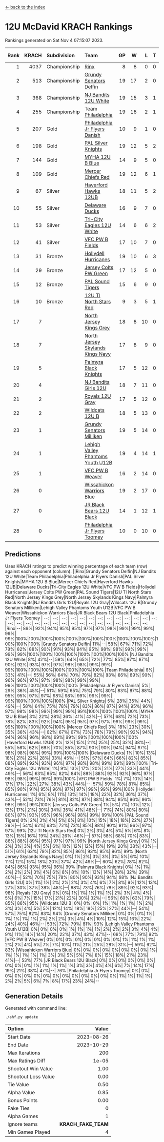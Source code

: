 [<- back to the index](readme.md)
# 12U McDavid KRACH Rankings
Rankings generated on Sat Nov  4 07:15:07 2023.

Rank|KRACH|Subdivision|Team|GP|W|L|T|OTW|OTL|SoS|Exp Wins|Win Diff
---:|---:|:---|:---|---:|---:|---:|---:|---:|---:|---:|---:|---:
1|4037|Championship|[Rinx](https://gamesheetstats.com/seasons/3659/teams/142538/schedule)|8|8|0|0|0|0|75|8.8|-0.0
2|513|Championship|[Grundy Senators Delfin](https://gamesheetstats.com/seasons/3659/teams/140501/schedule)|19|17|2|0|0|0|75|17.9|0.0
3|368|Championship|[NJ Bandits 12U White](https://gamesheetstats.com/seasons/3659/teams/140510/schedule)|19|15|3|1|1|0|283|16.3|-0.0
4|255|Championship|[Team Philadelphia](https://gamesheetstats.com/seasons/3659/teams/140520/schedule)|19|16|2|1|0|0|67|17.4|0.0
5|207|Gold|[Philadelphia Jr Flyers Danish](https://gamesheetstats.com/seasons/3659/teams/140517/schedule)|10|9|1|0|0|0|28|9.9|0.0
6|198|Gold|[PAL Silver Knights](https://gamesheetstats.com/seasons/3659/teams/140514/schedule)|19|12|5|2|0|0|388|13.8|-0.0
7|144|Gold|[MYHA 12U B Blue](https://gamesheetstats.com/seasons/3659/teams/140509/schedule)|14|9|5|0|1|0|377|9.9|0.0
8|109|Gold|[Mercer Chiefs Red](https://gamesheetstats.com/seasons/3659/teams/140508/schedule)|19|12|6|1|0|0|309|13.4|0.0
9|67|Silver|[Haverford Hawks 12UB](https://gamesheetstats.com/seasons/3659/teams/140503/schedule)|18|11|5|2|0|0|91|12.9|0.0
10|55|Silver|[Delaware Ducks](https://gamesheetstats.com/seasons/3659/teams/140500/schedule)|16|9|7|0|0|0|340|9.9|0.0
11|53|Silver|[Tri-City Eagles 12U White](https://gamesheetstats.com/seasons/3659/teams/140521/schedule)|14|6|6|2|0|0|135|7.9|0.0
12|41|Silver|[VFC PW B Fields](https://gamesheetstats.com/seasons/3659/teams/140522/schedule)|17|10|7|0|0|1|94|10.9|0.0
13|31|Bronze|[Hollydell Hurricanes](https://gamesheetstats.com/seasons/3659/teams/140504/schedule)|19|10|6|3|0|2|60|12.4|0.0
14|29|Bronze|[Jersey Colts PW Green](https://gamesheetstats.com/seasons/3659/teams/140505/schedule)|17|12|5|0|1|0|34|12.9|0.0
15|12|Bronze|[PAL Sound Tigers](https://gamesheetstats.com/seasons/3659/teams/140515/schedule)|15|6|9|0|0|0|175|6.9|0.0
16|10|Bronze|[12U TI North Stars Red](https://gamesheetstats.com/seasons/3659/teams/140499/schedule)|9|3|5|1|0|1|51|4.4|0.0
17|7||[North Jersey Kings Grey](https://gamesheetstats.com/seasons/3659/teams/140512/schedule)|18|8|10|0|0|1|68|8.9|0.0
18|7||[North Jersey Skylands Kings Navy](https://gamesheetstats.com/seasons/3659/teams/140513/schedule)|17|8|9|0|2|0|78|8.9|0.0
19|5||[Palmyra Black Knights](https://gamesheetstats.com/seasons/3659/teams/140516/schedule)|17|5|12|0|1|0|61|5.9|0.0
20|4||[NJ Bandits Girls 12U](https://gamesheetstats.com/seasons/3659/teams/140511/schedule)|18|7|11|0|0|0|41|7.9|0.0
21|2||[Royals 12U Gray](https://gamesheetstats.com/seasons/3659/teams/140519/schedule)|17|5|12|0|2|1|60|5.9|0.0
22|2||[Wildcats 12U B](https://gamesheetstats.com/seasons/3659/teams/140524/schedule)|18|5|13|0|0|0|94|5.9|0.0
23|1||[Grundy Senators Milliken](https://gamesheetstats.com/seasons/3659/teams/140502/schedule)|19|5|14|0|0|1|236|5.9|0.0
24|1||[Lehigh Valley Phantoms Youth U12B](https://gamesheetstats.com/seasons/3659/teams/140507/schedule)|19|4|14|1|0|1|76|5.4|0.0
25|1||[VFC PW B Weaver](https://gamesheetstats.com/seasons/3659/teams/140523/schedule)|16|2|14|0|1|0|318|2.9|0.0
26|0||[Wissahickon Warriors Blue](https://gamesheetstats.com/seasons/3659/teams/140525/schedule)|19|2|17|0|0|1|287|2.9|0.0
27|0||[JR Black Bears 12U Black](https://gamesheetstats.com/seasons/3659/teams/140506/schedule)|14|1|12|1|0|0|92|2.4|0.0
28|0||[Philadelphia Jr Flyers Toomey](https://gamesheetstats.com/seasons/3659/teams/140518/schedule)|10|0|10|0|0|0|388|0.9|0.0

## Predictions
Uses KRACH ratings to predict winning percentage of each team (row) against each opponent (column).
||Rinx|Grundy Senators Delfin|NJ Bandits 12U White|Team Philadelphia|Philadelphia Jr Flyers Danish|PAL Silver Knights|MYHA 12U B Blue|Mercer Chiefs Red|Haverford Hawks 12UB|Delaware Ducks|Tri-City Eagles 12U White|VFC PW B Fields|Hollydell Hurricanes|Jersey Colts PW Green|PAL Sound Tigers|12U TI North Stars Red|North Jersey Kings Grey|North Jersey Skylands Kings Navy|Palmyra Black Knights|NJ Bandits Girls 12U|Royals 12U Gray|Wildcats 12U B|Grundy Senators Milliken|Lehigh Valley Phantoms Youth U12B|VFC PW B Weaver|Wissahickon Warriors Blue|JR Black Bears 12U Black|Philadelphia Jr Flyers Toomey
| --: | --: | --: | --: | --: | --: | --: | --: | --: | --: | --: | --: | --: | --: | --: | --: | --: | --: | --: | --: | --: | --: | --: | --: | --: | --: | --: | --: | --: 
|Rinx|--| 89%| 92%| 94%| 95%| 95%| 97%| 97%| 98%| 99%| 99%| 99%| 99%| 99%|100%|100%|100%|100%|100%|100%|100%|100%|100%|100%|100%|100%|100%|100%
|Grundy Senators Delfin| 11%|--| 58%| 67%| 71%| 72%| 78%| 82%| 88%| 90%| 91%| 93%| 94%| 95%| 98%| 98%| 99%| 99%| 99%| 99%|100%|100%|100%|100%|100%|100%|100%|100%
|NJ Bandits 12U White|  8%| 42%|--| 59%| 64%| 65%| 72%| 77%| 85%| 87%| 87%| 90%| 92%| 93%| 97%| 97%| 98%| 98%| 99%| 99%| 99%|100%|100%|100%|100%|100%|100%|100%
|Team Philadelphia|  6%| 33%| 41%|--| 55%| 56%| 64%| 70%| 79%| 82%| 83%| 86%| 89%| 90%| 96%| 96%| 97%| 97%| 98%| 98%| 99%| 99%| 99%|100%|100%|100%|100%|100%
|Philadelphia Jr Flyers Danish|  5%| 29%| 36%| 45%|--| 51%| 59%| 65%| 75%| 79%| 80%| 83%| 87%| 88%| 95%| 95%| 97%| 97%| 98%| 98%| 99%| 99%| 99%| 99%|100%|100%|100%|100%
|PAL Silver Knights|  5%| 28%| 35%| 44%| 49%|--| 58%| 64%| 75%| 78%| 79%| 83%| 86%| 87%| 94%| 95%| 96%| 97%| 98%| 98%| 99%| 99%| 99%| 99%|100%|100%|100%|100%
|MYHA 12U B Blue|  3%| 22%| 28%| 36%| 41%| 42%|--| 57%| 68%| 72%| 73%| 78%| 82%| 83%| 92%| 94%| 95%| 95%| 97%| 97%| 99%| 99%| 99%| 99%|100%|100%|100%|100%
|Mercer Chiefs Red|  3%| 18%| 23%| 30%| 35%| 36%| 43%|--| 62%| 67%| 67%| 73%| 78%| 79%| 90%| 92%| 94%| 94%| 96%| 96%| 98%| 99%| 99%| 99%|100%|100%|100%|100%
|Haverford Hawks 12UB|  2%| 12%| 15%| 21%| 25%| 25%| 32%| 38%|--| 55%| 56%| 62%| 68%| 70%| 85%| 87%| 90%| 90%| 94%| 94%| 97%| 98%| 98%| 98%| 99%| 99%|100%|100%
|Delaware Ducks|  1%| 10%| 13%| 18%| 21%| 22%| 28%| 33%| 45%|--| 51%| 57%| 64%| 66%| 82%| 85%| 88%| 89%| 92%| 93%| 96%| 97%| 98%| 98%| 99%| 99%| 99%|100%
|Tri-City Eagles 12U White|  1%|  9%| 13%| 17%| 20%| 21%| 27%| 33%| 44%| 49%|--| 56%| 63%| 65%| 82%| 84%| 88%| 88%| 92%| 92%| 96%| 97%| 98%| 98%| 99%| 99%| 99%|100%
|VFC PW B Fields|  1%|  7%| 10%| 14%| 17%| 17%| 22%| 27%| 38%| 43%| 44%|--| 57%| 59%| 78%| 81%| 85%| 85%| 90%| 91%| 95%| 96%| 97%| 97%| 99%| 99%| 99%|100%
|Hollydell Hurricanes|  1%|  6%|  8%| 11%| 13%| 14%| 18%| 22%| 32%| 36%| 37%| 43%|--| 52%| 73%| 76%| 81%| 82%| 87%| 88%| 94%| 95%| 96%| 96%| 98%| 99%| 99%|100%
|Jersey Colts PW Green|  1%|  5%|  7%| 10%| 12%| 13%| 17%| 21%| 30%| 34%| 35%| 41%| 48%|--| 71%| 74%| 80%| 80%| 86%| 87%| 93%| 95%| 96%| 96%| 98%| 99%| 99%|100%
|PAL Sound Tigers|  0%|  2%|  3%|  4%|  5%|  6%|  8%| 10%| 15%| 18%| 18%| 22%| 27%| 29%|--| 54%| 62%| 63%| 72%| 73%| 85%| 88%| 90%| 91%| 96%| 97%| 97%| 99%
|12U TI North Stars Red|  0%|  2%|  3%|  4%|  5%|  5%|  6%|  8%| 13%| 15%| 16%| 19%| 24%| 26%| 46%|--| 57%| 58%| 68%| 70%| 83%| 86%| 88%| 89%| 95%| 97%| 97%| 99%
|North Jersey Kings Grey|  0%|  1%|  2%|  3%|  3%|  4%|  5%|  6%| 10%| 12%| 12%| 15%| 19%| 20%| 38%| 43%|--| 51%| 61%| 63%| 79%| 82%| 85%| 86%| 93%| 95%| 96%| 99%
|North Jersey Skylands Kings Navy|  0%|  1%|  2%|  3%|  3%|  3%|  5%|  6%| 10%| 11%| 12%| 15%| 18%| 20%| 37%| 42%| 49%|--| 60%| 62%| 78%| 82%| 84%| 86%| 93%| 95%| 96%| 99%
|Palmyra Black Knights|  0%|  1%|  1%|  2%|  2%|  2%|  3%|  4%|  6%|  8%|  8%| 10%| 13%| 14%| 28%| 32%| 39%| 40%|--| 52%| 70%| 75%| 78%| 80%| 90%| 93%| 94%| 98%
|NJ Bandits Girls 12U|  0%|  1%|  1%|  2%|  2%|  2%|  3%|  4%|  6%|  7%|  8%|  9%| 12%| 13%| 27%| 30%| 37%| 38%| 48%|--| 68%| 73%| 76%| 78%| 89%| 92%| 93%| 98%
|Royals 12U Gray|  0%|  0%|  1%|  1%|  1%|  1%|  1%|  2%|  3%|  4%|  4%|  5%|  6%|  7%| 15%| 17%| 21%| 22%| 30%| 32%|--| 56%| 60%| 63%| 79%| 85%| 86%| 95%
|Wildcats 12U B|  0%|  0%|  0%|  1%|  1%|  1%|  1%|  1%|  2%|  3%|  3%|  4%|  5%|  5%| 12%| 14%| 18%| 18%| 25%| 27%| 44%|--| 54%| 57%| 75%| 82%| 83%| 94%
|Grundy Senators Milliken|  0%|  0%|  0%|  1%|  1%|  1%|  1%|  1%|  2%|  2%|  2%|  3%|  4%|  4%| 10%| 12%| 15%| 16%| 22%| 24%| 40%| 46%|--| 53%| 72%| 79%| 81%| 93%
|Lehigh Valley Phantoms Youth U12B|  0%|  0%|  0%|  0%|  1%|  1%|  1%|  1%|  2%|  2%|  2%|  3%|  4%|  4%|  9%| 11%| 14%| 14%| 20%| 22%| 37%| 43%| 47%|--| 69%| 77%| 79%| 92%
|VFC PW B Weaver|  0%|  0%|  0%|  0%|  0%|  0%|  0%|  0%|  1%|  1%|  1%|  1%|  2%|  2%|  4%|  5%|  7%|  7%| 10%| 11%| 21%| 25%| 28%| 31%|--| 59%| 62%| 83%
|Wissahickon Warriors Blue|  0%|  0%|  0%|  0%|  0%|  0%|  0%|  0%|  1%|  1%|  1%|  1%|  1%|  1%|  3%|  3%|  5%|  5%|  7%|  8%| 15%| 18%| 21%| 23%| 41%|--| 53%| 77%
|JR Black Bears 12U Black|  0%|  0%|  0%|  0%|  0%|  0%|  0%|  0%|  0%|  1%|  1%|  1%|  1%|  1%|  3%|  3%|  4%|  4%|  6%|  7%| 14%| 17%| 19%| 21%| 38%| 47%|--| 76%
|Philadelphia Jr Flyers Toomey|  0%|  0%|  0%|  0%|  0%|  0%|  0%|  0%|  0%|  0%|  0%|  0%|  0%|  0%|  1%|  1%|  1%|  1%|  2%|  2%|  5%|  6%|  7%|  8%| 17%| 23%| 24%|--

## Generation Details

Generated with command line:
```
./ahf.py update
```

| Option | Value |
| :----- | ----: |
| Start Date | 2023-08-26 |
| End Date | 2023-10-29 |
| Max Iterations | 200 |
| Max Ratings Diff | 1e-05 |
| Shootout Win Value | 1.00 |
| Shootout Loss Value | 0.00 |
| Tie Value | 0.50 |
| Alpha Value | 0.85 |
| Bonus Points | 0.00 |
| Fake Ties | 0 |
| Alpha Games | 1 |
| Ignore teams | __KRACH_FAKE_TEAM__ |
| Min Games Played | 4 |


